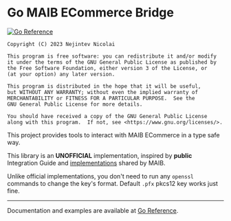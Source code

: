# Go MAIB ECommerce Bridge

[![Go Reference](https://pkg.go.dev/badge/github.com/NikSays/go-maib-ecomm.svg)](https://pkg.go.dev/github.com/NikSays/go-maib-ecomm)

    Copyright (C) 2023 Nejintev Nicolai

    This program is free software: you can redistribute it and/or modify
    it under the terms of the GNU General Public License as published by
    the Free Software Foundation, either version 3 of the License, or
    (at your option) any later version.

    This program is distributed in the hope that it will be useful,
    but WITHOUT ANY WARRANTY; without even the implied warranty of
    MERCHANTABILITY or FITNESS FOR A PARTICULAR PURPOSE.  See the
    GNU General Public License for more details.

    You should have received a copy of the GNU General Public License
    along with this program.  If not, see <https://www.gnu.org/licenses/>.

This project provides tools to interact with MAIB ECommerce in a type safe way.

This library is an **UNOFFICIAL** implementation, inspired by **public** Integration Guide and
[implementations](https://github.com/maibank) shared by MAIB.

Unlike official implementations, you don't need to run any `openssl`  commands to change the key's format.
Default `.pfx` pkcs12 key works just fine. 

---

Documentation and examples are available at [Go Reference](https://pkg.go.dev/github.com/NikSays/go-maib-ecomm).
